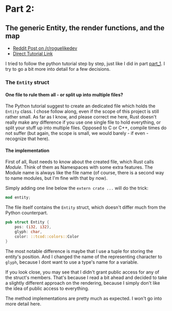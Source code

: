 # Part 2: 
## The generic Entity, the render functions, and the map

- [Reddit Post on /r/roguelikedev](https://www.reddit.com/r/roguelikedev/comments/8twiwa/roguelikedev_does_the_complete_roguelike_tutorial/)
- [Direct Tutorial Link](http://rogueliketutorials.com/libtcod/2)

I tried to follow the python tutorial step by step, just like I did in part [part_1](../part_1). I try to go a bit more into detail for a few decisions.

### The `Entity` struct

#### One file to rule them all - or split up into multiple files?

The Python tutorial suggest to create an dedicated file which holds the `Entity` class. I chose follow along, even if the scope of this project is still rather small. As far as I know, and please correct me here, Rust doesn't really make any difference if you use one single file to hold everything, or split your stuff up into multiple files. Opposed to C or C++, compile times do not suffer (but again, the scope is small, we would barely - if even - recognize that here).

#### The implementation

First of all, Rust needs to know about the created file, which Rust calls _Module_. Think of them as Namespaces with some extra features. The Module name is always like the file name (of course, there is a second way to name modules, but I'm fine with that by now).

Simply adding one line below the `extern crate ...` will do the trick: 

```rust
mod entity; 
```

The file itself contains the `Entity` struct, which doesn't differ much from the Python counterpart.

```rust
pub struct Entity {
    pos: (i32, i32),
    glyph: char,
    color: ::tcod::colors::Color
}
```

The most notable difference is maybe that I use a tuple for storing the entity's position. And I changed the name of the representing character to `glyph`, because I dont want to use a type's name for a variable.

If you look close, you may see that I didn't grant public access for any of the struct's members. That's because I read a bit ahead and decided to take a slightly different approach on the rendering, because I simply don't like the idea of public access to everything.

The method implementations are pretty much as expected. I won't go into more detail here. 



